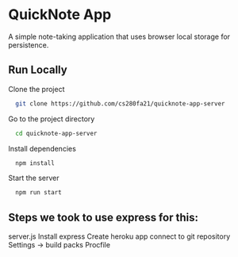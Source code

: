 # QuickNote App

A simple note-taking application that uses browser local storage for persistence.

## Run Locally

Clone the project

```bash
  git clone https://github.com/cs280fa21/quicknote-app-server
```

Go to the project directory

```bash
  cd quicknote-app-server
```

Install dependencies

```bash
  npm install
```

Start the server

```bash
  npm run start
```

## Steps we took to use express for this:

server.js
Install express
Create heroku app
connect to git repository
Settings -> build packs
Procfile
